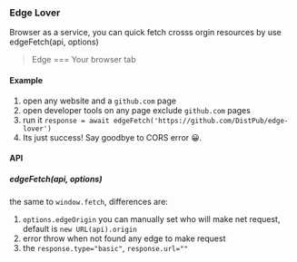 ### Edge Lover

Browser as a service, you can quick fetch crosss orgin resources by use edgeFetch(api, options)

>Edge === Your browser tab

#### Example

1. open any website and a `github.com` page
2. open developer tools on any page exclude `github.com` pages
3. run it `response = await edgeFetch('https://github.com/DistPub/edge-lover')`
4. Its just success! Say goodbye to CORS error 😀.

#### API

##### edgeFetch(api, options)

the same to `window.fetch`, differences are:

1. `options.edgeOrigin` you can manually set who will make net request, default is `new URL(api).origin`
2. error throw when not found any edge to make request
3. the `response.type="basic"`, `response.url=""`